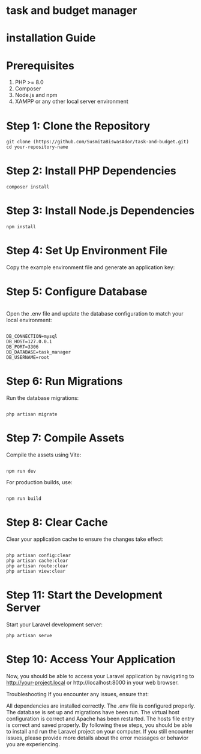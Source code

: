 # task and budget manager
<!--installation procedure-->

# installation Guide
# Prerequisites
1. PHP >= 8.0
2. Composer
3. Node.js and npm
4. XAMPP or any other local server environment
# Step 1: Clone the Repository

``` 
git clone (https://github.com/SusmitaBiswasAdor/task-and-budget.git)
cd your-repository-name
```

# Step 2: Install PHP Dependencies
```
composer install
```

# Step 3: Install Node.js Dependencies
```
npm install
```
# Step 4: Set Up Environment File

Copy the example environment file and generate an application key:

# Step 5: Configure Database
```
```
Open the .env file and update the database configuration to match your local environment:
```

DB_CONNECTION=mysql
DB_HOST=127.0.0.1
DB_PORT=3306
DB_DATABASE=task_manager
DB_USERNAME=root
```


# Step 6: Run Migrations
Run the database migrations:
```

php artisan migrate
```

# Step 7: Compile Assets
Compile the assets using Vite:
```

npm run dev
```

For production builds, use:
```

npm run build
```




# Step 8: Clear Cache
Clear your application cache to ensure the changes take effect:
```

php artisan config:clear
php artisan cache:clear
php artisan route:clear
php artisan view:clear
```


# Step 11: Start the Development Server
Start your Laravel development server:
```
php artisan serve
```


# Step 10: Access Your Application
Now, you should be able to access your Laravel application by navigating to http://your-project.local or http://localhost:8000 in your web browser.

Troubleshooting
If you encounter any issues, ensure that:

All dependencies are installed correctly.
The .env file is configured properly.
The database is set up and migrations have been run.
The virtual host configuration is correct and Apache has been restarted.
The hosts file entry is correct and saved properly.
By following these steps, you should be able to install and run the Laravel project on your computer. If you still encounter issues, please provide more details about the error messages or behavior you are experiencing.
